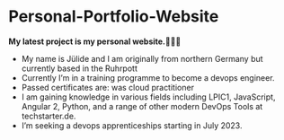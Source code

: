 # Personal-Portfolio-Website 

<b>My latest project is my personal website.👩🏼‍🏭</b>

* My name is Jülide and I am originally from northern Germany but currently based in the Ruhrpott 
* Currently I’m in a training programme to become a devops engineer.
* Passed certificates are: was cloud practitioner 
* I am gaining knowledge in various fields including LPIC1, JavaScript, Angular 2, Python, and a range of other modern DevOps Tools at techstarter.de.
* I’m seeking a devops apprenticeships starting in July 2023.
